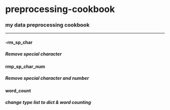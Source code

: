 # preprocessing-cookbook
### my data preprocessing cookbook

---


#### -rm_sp_char
##### Remove special character


#### rmp_sp_char_num
##### Remove special character and number


#### word_count
##### change type list to dict & word counting
